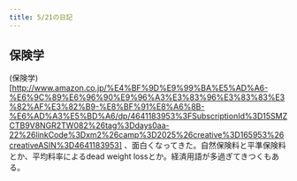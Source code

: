 ```yaml
---
title: 5/21の日記
---
```


## 保険学

(保険学)[http://www.amazon.co.jp/%E4%BF%9D%E9%99%BA%E5%AD%A6-%E6%9C%89%E6%96%90%E9%96%A3%E3%83%96%E3%83%83%E3%82%AF%E3%82%B9-%E8%BF%91%E8%A6%8B-%E6%AD%A3%E5%BD%A6/dp/4641183953%3FSubscriptionId%3D15SMZCTB9V8NGR2TW082%26tag%3Ddays0aa-22%26linkCode%3Dxm2%26camp%3D2025%26creative%3D165953%26creativeASIN%3D4641183953] 、面白くなってきた。自然保険料と平準保険料とか、平均料率によるdead weight lossとか。経済用語が多過ぎてきつくもある。
